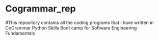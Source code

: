 # Cogrammar_rep
#This repository contains all the coding programs that i have written in CoGrammar Python Skills Boot camp for Software Engineering Fundamentals
